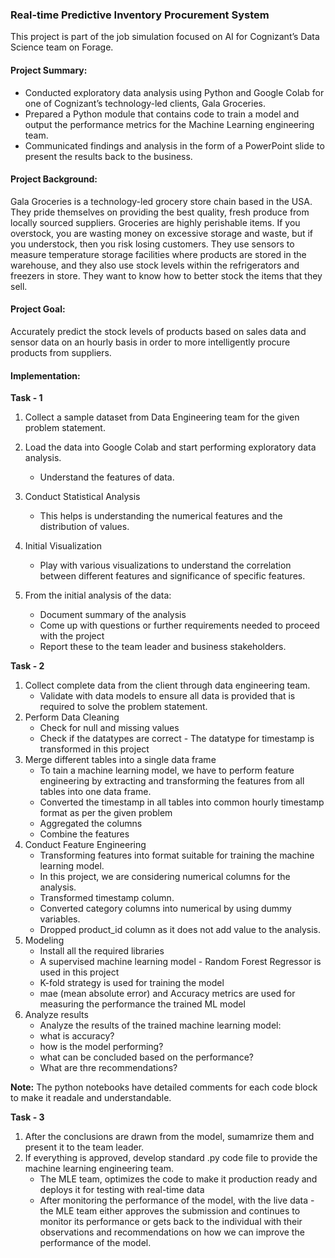 ### Real-time Predictive Inventory Procurement System

This project is part of the job simulation focused on AI for Cognizant’s Data Science team on Forage.


<h4> <b>Project Summary:</b> </h4>
<ul>
  <li> Conducted exploratory data analysis using Python and Google Colab for one of Cognizant’s technology-led clients, Gala Groceries. </li>
  <li> Prepared a Python module that contains code to train a model and output the performance metrics for the Machine Learning engineering team. </li>
  <li> Communicated findings and analysis in the form of a PowerPoint slide to present the results back to the business. </li>
</ul>


<h4><b>Project Background:</b></h4>
Gala Groceries is a technology-led grocery store chain based in the USA. They pride themselves on providing the best quality, fresh produce from locally sourced suppliers. Groceries are highly perishable items. If you overstock, you are wasting money on excessive storage and waste, but if you understock, then you risk losing customers. They use sensors to measure temperature storage facilities where products are stored in the warehouse, and they also use stock levels within the refrigerators and freezers in store. They want to know how to better stock the items that they sell.


<h4><b>Project Goal:</b></h4>
Accurately predict the stock levels of products based on sales data and sensor data on an hourly basis in order to more intelligently procure products from suppliers.


<h4><b>Implementation:</b> </h4>

**Task - 1**

1. Collect a sample dataset from Data Engineering team for the given problem statement.
   
2. Load the data into Google Colab and start performing exploratory data analysis.
    <ul>
      <li> Understand the features of data.</li>
    </ul>
3. Conduct Statistical Analysis
    <ul>
      <li> This helps is understanding the numerical features and the distribution of values.</li>
    </ul>
4. Initial Visualization
    <ul>
      <li> Play with various visualizations to understand the correlation between different features and significance of specific features.</li>
    </ul>
5. From the initial analysis of the data:
    <ul>
      <li> Document summary of the analysis</li>
      <li> Come up with questions or further requirements needed to proceed with the project</li>
      <li> Report these to the team leader and business stakeholders.</li>
    </ul>

**Task - 2**

1. Collect complete data from the client through data engineering team.
     <ul>
       <li> Validate with data models to ensure all data is provided that is required to solve the problem statement.</li>
     </ul>
2. Perform Data Cleaning
     <ul>
       <li> Check for null and missing values</li>
       <li> Check if the datatypes are correct -  The datatype for timestamp is transformed in this project</li>
     </ul>
3. Merge different tables into a single data frame
     <ul>
       <li> To tain a machine learning model, we have to perform feature engineering by extracting and transforming the features from all tables into one data frame.</li>
       <li> Converted the timestamp in all tables into common hourly timestamp format as per the given problem </li>
       <li> Aggregated the columns </li>
       <li> Combine the features </li>
     </ul>
5. Conduct Feature Engineering
     <ul>
       <li> Transforming features into format suitable for training the machine learning model.</li>
           <li>In this project, we are considering numerical columns for the analysis. </li>
           <li> Transformed timestamp column. </li>
           <li> Converted category columns into numerical by using dummy variables. </li>
           <li> Dropped product_id column as it does not add value to the analysis. </li>
     </ul>
7. Modeling
     <ul>
       <li> Install all the required libraries</li>
       <li> A supervised machine learning model - Random Forest Regressor is used in this project</li>
       <li> K-fold strategy is used for training the model</li>
       <li> mae (mean absolute error) and Accuracy metrics are used for measuring the performance the trained ML model</li>
     </ul>
5. Analyze results
    <ul>
      <li> Analyze the results of the trained machine learning model: </li>
        <li> what is accuracy? </li>
        <li> how is the model performing? </li>
        <li> what can be concluded based on the performance? </li>
        <li> What are thre recommendations? </li>
    </ul>


**Note:** The python notebooks have detailed comments for each code block to make it readale and understandable.

**Task - 3**
1. After the conclusions are drawn from the model, sumamrize them and present it to the team leader.
2. If everything is approved, develop standard .py code file to provide the machine learning engineering team.
    <ul> 
      <li>The MLE team, optimizes the code to make it production ready and deploys it for testing with real-time data </li>
      <li> After monitoring the performance of the model, with the live data - the MLE team either approves the submission and continues to monitor its performance or gets back to the individual with their observations and recommendations on how we can improve the performance of the model. </li>
    </ul>
